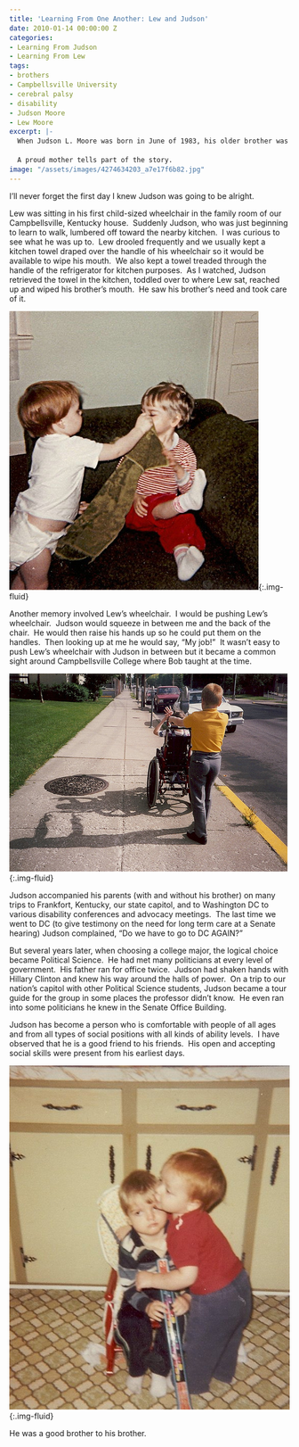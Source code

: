 ```yaml
---
title: 'Learning From One Another: Lew and Judson'
date: 2010-01-14 00:00:00 Z
categories:
- Learning From Judson
- Learning From Lew
tags:
- brothers
- Campbellsville University
- cerebral palsy
- disability
- Judson Moore
- Lew Moore
excerpt: |-
  When Judson L. Moore was born in June of 1983, his older brother was twenty-two months old.  His parents wondered how Judson would "do" with a brother who had severe health challenges.

  A proud mother tells part of the story.
image: "/assets/images/4274634203_a7e17f6b82.jpg"
---
```


I’ll never forget the first day I knew Judson was going to be alright.

Lew was sitting in his first child-sized wheelchair in the family room of our Campbellsville, Kentucky house.  Suddenly Judson, who was just beginning to learn to walk, lumbered off toward the nearby kitchen.  I was curious to see what he was up to.  Lew drooled frequently and we usually kept a kitchen towel draped over the handle of his wheelchair so it would be available to wipe his mouth.  We also kept a towel treaded through the handle of the refrigerator for kitchen purposes.  As I watched, Judson retrieved the towel in the kitchen, toddled over to where Lew sat, reached up and wiped his brother’s mouth.  He saw his brother’s need and took care of it.


![](/assets/images/judson-helping-lew.jpg){:.img-fluid}

Another memory involved Lew’s wheelchair.  I would be pushing Lew’s wheelchair.  Judson would squeeze in between me and the back of the chair.  He would then raise his hands up so he could put them on the handles.  Then looking up at me he would say, “My job!”  It wasn’t easy to push Lew’s wheelchair with Judson in between but it became a common sight around Campbellsville College where Bob taught at the time.


![](/assets/images/judson-pushing-lews-wheelchair.jpg){:.img-fluid}

Judson accompanied his parents (with and without his brother) on many trips to Frankfort, Kentucky, our state capitol, and to Washington DC to various disability conferences and advocacy meetings.  The last time we went to DC (to give testimony on the need for long term care at a Senate hearing) Judson complained, “Do we have to go to DC AGAIN?”

But several years later, when choosing a college major, the logical choice became Political Science.  He had met many politicians at every level of government.  His father ran for office twice.  Judson had shaken hands with Hillary Clinton and knew his way around the halls of power.  On a trip to our nation’s capitol with other Political Science students, Judson became a tour guide for the group in some places the professor didn’t know.  He even ran into some politicians he knew in the Senate Office Building.

Judson has become a person who is comfortable with people of all ages and from all types of social positions with all kinds of ability levels.  I have observed that he is a good friend to his friends.  His open and accepting social skills were present from his earliest days.


![](/assets/images/Judson-hugging-Lew.jpg){:.img-fluid}

He was a good brother to his brother.
